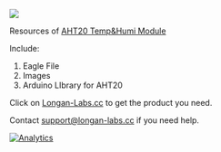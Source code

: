 [![](https://www.longan-labs.cc/media/catalog/category/Categories-21.png)](https://www.longan-labs.cc/module/sensor.html)

Resources of [AHT20 Temp&Humi Module](https://www.longan-labs.cc/1040012.html)

Include:

1. Eagle File
2. Images
3. Arduino LIbrary for AHT20

Click on [Longan-Labs.cc](https://www.longan-labs.cc/) to get the product you need.

Contact [support@longan-labs.cc](support@longan-labs.cc) if you need help.

[![Analytics](https://ga-beacon.appspot.com/UA-101965714-1/GROVE-ATH-RESOURCES)](https://github.com/igrigorik/ga-beacon)
